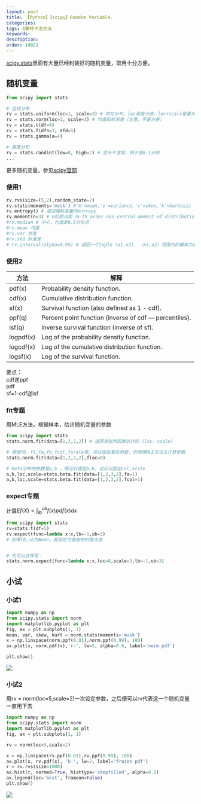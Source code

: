 ```yaml
---
layout: post
title: 【Python】【scipy】Random Variable.
categories:
tags: A蒙特卡洛方法
keywords:
description:
order: 10021
---
```


[scipy.stats](https://docs.scipy.org/doc/scipy/reference/stats.html)里面有大量已经封装好的随机变量，取用十分方便。  


## 随机变量

```py
from scipy import stats

# 连续分布
rv = stats.uniform(loc=1, scale=3) # 均匀分布，loc是最小值，loc+scale是最大值，例子是1~4之间的均匀分布
rv = stats.norm(loc=1, scale=3) # 均值和标准差（注意，不是方差）
rv = stats.t(df=4)
rv = stats.f(dfn=3, dfd=5)
rv = stats.gamma(a=4)

# 离散分布
rv = stats.randint(low=0, high=2) # 含头不含尾，例子是0-1分布
...
```


更多随机变量，参见<a href='https://docs.scipy.org/doc/scipy/reference/stats.html' target="stats">scipy官网</a>

### 使用1

```py
rv.rvs(size=(5,2),random_state=2)
rv.stats(moments='mvsk') #'m'=mean,'v'=variance,'s'=skew,'k'=kurtosis
rv.entropy() # 返回随机变量的entropy
rv.moment(n=3) # n阶原点距（n-th order non-central moment of distribution）
#rv.median # 中心，也就是0.5分位点
#rv.mean 均值
#rv.var 方差
#rv.std 标准差
# rv.interval(alpha=0.95) # 返回一个tuple (x1,x2), （x1,x2）范围内的概率为alpha,左右两边概率相等,等价于 (rv.ppf((1-alpha)/2),rv.ppf((1+alpha)/2))
```

### 使用2

|方法|解释|
|--|--|
|pdf(x)|	Probability density function.
|cdf(x)|	Cumulative distribution function.
|sf(x)|	Survival function (also defined as 1 - cdf).
|ppf(q)|	Percent point function (inverse of cdf — percentiles).
|isf(q)|	Inverse survival function (inverse of sf).
|logpdf(x)|	Log of the probability density function.
|logcdf(x)|	Log of the cumulative distribution function.
|logsf(x)|	Log of the survival function.

要点：  
cdf逆ppf  
pdf  
sf=1-cdf逆isf  


### fit专题
用MLE方法，根据样本，估计随机变量的参数
```py
from scipy import stats
stats.norm.fit(data=[1,2,2,2]) # 返回用似然函数估计的 (loc，scale)

# 使用f0，f1,fa,fb,fcol,fscale等，可以固定某些参数，仍然用MLE方法去计算参数
stats.norm.fit(data=[1,2,2,2],floc=0)

# beta分布的参数是a,b ，既可以固定a,b，也可以固定col,scale
a,b,loc,scale=stats.beta.fit(data=[1,2,3,2],fa=1)
a,b,loc,scale=stats.beta.fit(data=[1,2,3,2],fcol=1)

```
### expect专题
计算$Ef(X)=\int_{lb}^{ub} f(x) pdf(x) dx$
```py
from scipy import stats
rv=stats.t(df=5)
rv.expect(func=lambda x:x,lb=-1,ub=3)
# 如果lb,ub为None，就设定为能取到的最大值


# 也可以这样写：
stats.norm.expect(func=lambda x:x,loc=0,scale=3,lb=-1,ub=3)

```
## 小试

### 小试1
```py
import numpy as np
from scipy.stats import norm
import matplotlib.pyplot as plt
fig, ax = plt.subplots(1, 1)
mean, var, skew, kurt = norm.stats(moments='mvsk')
x = np.linspace(norm.ppf(0.01),norm.ppf(0.99), 100)
ax.plot(x, norm.pdf(x),'r-', lw=5, alpha=0.6, label='norm pdf')

plt.show()
```
<img src='http://www.guofei.site/public/postimg/scipyrv2.png'>

### 小试2

用rv = norm(loc=5,scale=2)一次设定参数，之后便可以rv代表这一个随机变量一直用下去  

```py
import numpy as np
from scipy.stats import norm
import matplotlib.pyplot as plt
fig, ax = plt.subplots(1, 1)

rv = norm(loc=5,scale=2)

x = np.linspace(rv.ppf(0.01),rv.ppf(0.99), 100)
ax.plot(x, rv.pdf(x), 'k-', lw=2, label='frozen pdf')
r = rv.rvs(size=1000)
ax.hist(r, normed=True, histtype='stepfilled', alpha=0.2)
ax.legend(loc='best', frameon=False)
plt.show()
```

<img src='http://www.guofei.site/public/postimg/scipyrv1.png'>
